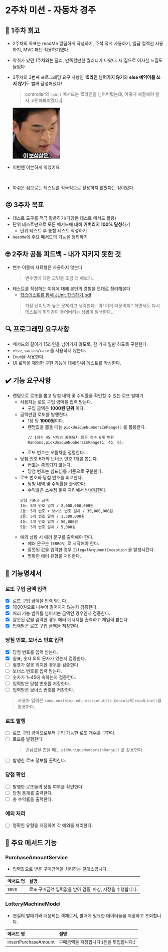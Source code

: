 # 2주차 미션 - 자동차 경주

## 🤔 1주차 회고

- 2주차의 목표는 readMe 깔끔하게 작성하기, 주석 적게 사용하기, 일급 컬렉션 사용하기, MVC 패턴 적용하기였다.
- 악취가 났던 1주차와는 달리, 만족할만한 퀄리티가 나왔다. 새 집으로 이사한 느낌도 들었다.
- 3주차의 3번째 프로그래밍 요구 사항인 **15라인 넘어가지 않기**와 **else 예약어를 쓰지 않기**도 벌써 달성해냈다!
  > controller의 `run()` 메서드는 15라인을 넘어버렸는데, 어떻게 해결해야 할지 고민해봐야겠다.🤔

  ![이븐하게 익었어요](even.png)
- 이번엔 이븐하게 익었어요

<br>

- 아쉬운 점으로는 테스트를 적극적으로 활용하지 않았다는 점이었다.

## 😠 3주차 목표

- 테스트 도구를 적극 활용하기(다양한 테스트 메서드 활용)
- 단위 테스트만으로 모든 메서드에 대해 **커버리지 100% 달성**하기
    - 단위 테스트 후 통합 테스트 작성하기
- `ReadMe`에 주요 메서드의 기능을 정리하기

## 🤓 2주차 공통 피드백 - 내가 지키지 못한 것

- 변수 이름에 자료형은 사용하지 않는다
  > 변수명에 대한 고민을 조금 더 해보기..
- 테스트를 작성하는 이유에 대해 본인의 경험을 토대로 정리해본다
    - [학습테스트를 통해 JUnit 학습하기.pdf](https://techcourse-storage.s3.ap-northeast-2.amazonaws.com/9b82d8a360c548fcadd14c551dbcbe06)
  > 가장 난이도가 높은 문제라고 생각한다. '아! 이거 때문이지!' 하면서도 다시 테스트에 회의감이 들어버리는 상황이 발생한다..

## 🔍 프로그래밍 요구사항

- 메서드의 길이가 15라인을 넘어가지 않도록, 한 가지 일만 하도록 구현한다.
- `else`, `switch/case` 를 사용하지 않는다.
- `Enum`을 사용한다.
- UI 로직을 제외한 구현 기능에 대해 단위 테스트를 작성한다.

## ✔️ 기능 요구사항

- 랜덤으로 로또를 뽑고 당첨 내역 및 수익률을 확인할 수 있는 로또 발매기
    - 사용자는 로또 구입 금액을 입력 받는다.
        - 구입 금액은 **1000원 단위** 이다.
    - 금액만큼 로또를 발행한다.
        - 1장 당 **1000원**이다.
        - 랜덤값을 뽑을 때는 `pickUniqueNumbersInRange()` 를 활용한다.
          ```text
          // 1에서 45 사이의 중복되지 않은 정수 6개 반환
          Randoms.pickUniqueNumbersInRange(1, 45, 6);
          ```
        - 로또 번호는 오름차순 정렬한다.
    - 당첨 번호 6개와 보너스 번호 1개를 뽑는다.
        - 번호는 중복되지 않는다.
        - 당첨 번호는 쉼표(,)를 기준으로 구분한다.
    - 로또 번호와 당첨 번호를 비교한다.
        - 당첨 내역 및 수익률을 출력한다.
        - 수익률은 소수점 둘째 자리에서 반올림한다.
      ```text
      당첨 기준과 금액
      1등: 6개 번호 일치 / 2,000,000,000원
      2등: 5개 번호 + 보너스 번호 일치 / 30,000,000원
      3등: 5개 번호 일치 / 1,500,000원
      4등: 4개 번호 일치 / 50,000원
      5등: 3개 번호 일치 / 5,000원
      ```
    - 예외 상황 시 에러 문구를 출력해야 한다.
        - 에러 문구는 `[ERROR]` 로 시작해야 한다.
        - 잘못된 값을 입력한 경우 `IllegalArgumentException` 을 발생시킨다.
        - 명확한 에러 유형을 처리한다.

## 📜 기능명세서

### 로또 구입 금액 입력

- [x] 로또 구입 금액을 입력 받는다.
- [x] 1000원으로 나누어 떨어지지 않는지 검증한다.
- [x] 처리 가능 범위를 넘어서는 금액인 경우인지 검증한다.
- [x] 잘못된 값을 입력한 경우 에러 메시지를 출력하고 재입력 받는다.
- [x] 입력받은 로또 구입 금액을 저장한다.

### 당첨 번호, 보너스 번호 입력

- [x] 당첨 번호를 입력 받는다.
- [x] 쉼표, 숫자 외의 문자가 있는지 검증한다.
- [ ] 쉼표가 잘못 위치한 경우를 검증한다.
- [ ] 보너스 번호를 입력 받는다.
- [ ] 숫자가 1~45에 속하는지 검증한다.
- [ ] 입력받은 당첨 번호를 저장한다.
- [ ] 입력받은 보너스 번호를 저장한다.

> 사용자 입력은 `camp.nextstep.edu.missionutils.Console`의 `readLine()`을 활용한다.

### 로또 발행

- [ ] 로또 구입 금액으로부터 구입 가능한 로또 개수를 구한다.
- [ ] 로또를 발행한다.
  > 랜덤값을 뽑을 때는 `pickUniqueNumbersInRange()` 를 활용한다.
- [ ] 발행한 로또 정보를 출력한다.

### 당첨 확인

- [ ] 발행한 로또들의 당첨 여부를 확인한다.
- [ ] 당첨 통계를 출력한다.
- [ ] 총 수익률을 출력한다.

### 예외 처리

- [ ] 명확한 유형을 지정하여 각 예외를 처리한다.

## 🎫 주요 메서드 기능

### PurchaseAmountService

- 입력값으로 받은 구매금액을 처리하는 클래스입니다.

| 메서드 명 | 설명                                 |
|:------|:-----------------------------------|
| save  | 로또 구매금액 입력값을 받아 검증, 파싱, 저장을 수행합니다. |

### LotteryMachineModel

- 현실의 발매기와 대응되는 객체로서, 발매에 필요한 데이터들을 저장하고 조회합니다.

| 메서드 명 | 설명                      |
|:------|:------------------------|
| insertPurchaseAmount  | 구매금액을 저장합니다.(돈을 투입합니다.) |
